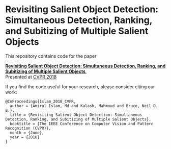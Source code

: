 # Revisiting Salient Object Detection: Simultaneous Detection, Ranking, and Subitizing of Multiple Salient Objects

This repository contains code for the paper  

**[Revisiting Salient Object Detection: Simultaneous Detection, Ranking, and Subitizing of Multiple Salient Objects](http://openaccess.thecvf.com/content_cvpr_2018/papers/Islam_Revisiting_Salient_Object_CVPR_2018_paper.pdf)**,
<br>
Presented at [CVPR 2018](http://cvpr2018.thecvf.com/)

If you find the code useful for your research, please consider citing our work:

    @InProceedings{Islam_2018_CVPR,
      author = {Amirul Islam, Md and Kalash, Mahmoud and Bruce, Neil D. B.},
      title = {Revisiting Salient Object Detection: Simultaneous Detection, Ranking, and Subitizing of Multiple Salient Objects},
      booktitle = {The IEEE Conference on Computer Vision and Pattern Recognition (CVPR)},
      month = {June},
      year = {2018}
    } 
